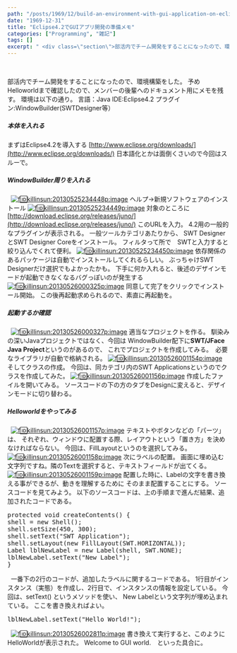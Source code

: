 ```yaml
---
path: "/posts/1969/12/build-an-environment-with-gui-application-on-eclipse-4-2/"
date: "1969-12-31"
title: "Eclipse4.2でGUIアプリ開発の準備メモ"
categories: ["Programming", "雑記"]
tags: []
excerpt: " <div class=\"section\">部活内でチーム開発をすることになったので、環境構築をした。 予めHelloworldまで確認したので、メンバーの後輩へのドキュメント用にメモを残す。 ..."
---
```


 

<div class="section">部活内でチーム開発をすることになったので、環境構築をした。 予めHelloworldまで確認したので、メンバーの後輩へのドキュメント用にメモを残す。 環境は以下の通り。 言語：Java IDE:Eclipse4.2 プラグイン:WindowBuilder(SWTDesigner等）

##### 本体を入れる

まずはEclipse4.2を導入する [http://www.eclipse.org/downloads/](http://www.eclipse.org/downloads/) 日本語化とかは面倒くさいので今回はスルーで。

##### WindowBuilder周りを入れる

  [![f:id:killinsun:20130525234448p:image](https://cdn-ak.f.st-hatena.com/images/fotolife/k/killinsun/20130525/20130525234448.png "f:id:killinsun:20130525234448p:image")](http://f.hatena.ne.jp/killinsun/20130525234448) ヘルプ→新規ソフトウェアのインストール [![f:id:killinsun:20130525234449p:image](https://cdn-ak.f.st-hatena.com/images/fotolife/k/killinsun/20130525/20130525234449.png "f:id:killinsun:20130525234449p:image")](http://f.hatena.ne.jp/killinsun/20130525234449) 対象のところに [http://download.eclipse.org/releases/juno/](http://download.eclipse.org/releases/juno/) このURLを入力。 4.2用の一般的なプラグインが表示される。 一般ツールカテゴリあたりから、 SWT DesignerとSWT Designer Coreをインストール。 フィルタって所で　SWTと入力すると絞り込んでくれて便利。 [![f:id:killinsun:20130525234450p:image](https://cdn-ak.f.st-hatena.com/images/fotolife/k/killinsun/20130525/20130525234450.png "f:id:killinsun:20130525234450p:image")](http://f.hatena.ne.jp/killinsun/20130525234450) 依存関係のあるパッケージは自動でインストールしてくれるらしい。 ぶっちゃけSWT Designerだけ選択でもよかったかも。 下手に何か入れると、後述のデザインモードが起動できなくなるバグっぽいのが発生する [![f:id:killinsun:20130526000325p:image](https://cdn-ak.f.st-hatena.com/images/fotolife/k/killinsun/20130526/20130526000325.png "f:id:killinsun:20130526000325p:image")](http://f.hatena.ne.jp/killinsun/20130526000325) 同意して完了をクリックでインストール開始。 この後再起動求められるので、素直に再起動を。

##### 起動するか確認

  [![f:id:killinsun:20130526000327p:image](https://cdn-ak.f.st-hatena.com/images/fotolife/k/killinsun/20130526/20130526000327.png "f:id:killinsun:20130526000327p:image")](http://f.hatena.ne.jp/killinsun/20130526000327) 適当なプロジェクトを作る。 馴染みの深いJavaプロジェクトではなく、今回は WindowBuilder配下に<span class="deco" style="font-weight: bold;">SWT/JFace Java Project</span>というのがあるので、 これでプロジェクトを作成してみる。　必要なライブラリが自動で格納される。 [![f:id:killinsun:20130526001154p:image](https://cdn-ak.f.st-hatena.com/images/fotolife/k/killinsun/20130526/20130526001154.png "f:id:killinsun:20130526001154p:image")](http://f.hatena.ne.jp/killinsun/20130526001154) そしてクラスの作成。 今回は、同カテゴリ内のSWT Applicationsというのでクラスを作成してみた。 [![f:id:killinsun:20130526001156p:image](https://cdn-ak.f.st-hatena.com/images/fotolife/k/killinsun/20130526/20130526001156.png "f:id:killinsun:20130526001156p:image")](http://f.hatena.ne.jp/killinsun/20130526001156) 作成したファイルを開いてみる。 ソースコードの下の方のタブをDesignに変えると、デザインモードに切り替わる。

##### Helloworldをやってみる

  [![f:id:killinsun:20130526001157p:image](https://cdn-ak.f.st-hatena.com/images/fotolife/k/killinsun/20130526/20130526001157.png "f:id:killinsun:20130526001157p:image")](http://f.hatena.ne.jp/killinsun/20130526001157) テキストやボタンなどの「パーツ」は、 それぞれ、ウィンドウに配置する際、レイアウトという「置き方」を決めなければならない。 今回は、FillLayoutというのを選択してみる。 [![f:id:killinsun:20130526001158p:image](https://cdn-ak.f.st-hatena.com/images/fotolife/k/killinsun/20130526/20130526001158.png "f:id:killinsun:20130526001158p:image")](http://f.hatena.ne.jp/killinsun/20130526001158) 次にラベルの配置。 画面に埋め込む文字列ですね。隣のTextを選択すると、テキストフィールドが出てくる。 [![f:id:killinsun:20130526001159p:image](https://cdn-ak.f.st-hatena.com/images/fotolife/k/killinsun/20130526/20130526001159.png "f:id:killinsun:20130526001159p:image")](http://f.hatena.ne.jp/killinsun/20130526001159) 配置した時に、Labelの文字を書き換える事ができるが、動きを理解するために そのまま配置することにする。 ソースコードを見てみよう。 以下のソースコードは、上の手順まで進んだ結果、追加されたコードである。

<pre class="syntax-highlight"><span class="synType">protected</span> <span class="synType">void</span> createContents() {
shell = <span class="synStatement">new</span> Shell();
shell.setSize(<span class="synConstant">450</span>, <span class="synConstant">300</span>);
shell.setText(<span class="synConstant">"SWT Application"</span>);
shell.setLayout(<span class="synStatement">new</span> FillLayout(SWT.HORIZONTAL));
Label lblNewLabel = <span class="synStatement">new</span> Label(shell, SWT.NONE);
lblNewLabel.setText(<span class="synConstant">"New Label"</span>);
}
</pre>

  一番下の2行のコードが、追加したラベルに関するコードである。 1行目がインスタンス（実態）を作成し、2行目で、インスタンスの情報を設定している。 今回は、setText() というメソッドを使い、 New Labelという文字列が埋め込まれている。 ここを書き換えればよい。

<pre class="syntax-highlight">lblNewLabel.setText("Hello World!");
</pre>

  [![f:id:killinsun:20130526002811p:image](https://cdn-ak.f.st-hatena.com/images/fotolife/k/killinsun/20130526/20130526002811.png "f:id:killinsun:20130526002811p:image")](http://f.hatena.ne.jp/killinsun/20130526002811) 書き換えて実行すると、このようにHelloWorldが表示された。 Welcome to GUI world.　といった具合に。</div>